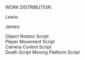 WORK DISTRIBUTION

Lewis:


James:  

Object Rotator Script  
Player Movement Script  
Camera Control Script  
Death Script
Moving Platform Script
